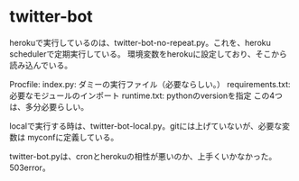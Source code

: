 # twitter-bot
herokuで実行しているのは、twitter-bot-no-repeat.py。これを、heroku schedulerで定期実行している。
環境変数をherokuに設定しており、そこから読み込んでいる。

Procfile: 
index.py: ダミーの実行ファイル（必要ならしい。）
requirements.txt: 必要なモジュールのインポート
runtime.txt: pythonのversionを指定
この4つは、多分必要らしい。

localで実行する時は、twitter-bot-local.py。gitには上げていないが、必要な変数は
myconfに定義している。

twitter-bot.pyは、cronとherokuの相性が悪いのか、上手くいかなかった。503error。
